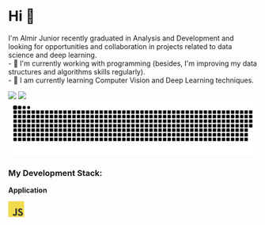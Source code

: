 
<h1> Hi 👋</h1>
 I'm Almir Junior recently graduated in Analysis and Development and looking for opportunities and collaboration in projects related to data science and deep learning.
<br>
- 🔭 I'm currently working with programming (besides, I'm improving my data structures and algorithms skills regularly).
<br>
- 🌱 I am currently learning Computer Vision and Deep Learning techniques.
<br>


[<img src="https://img.shields.io/badge/linkedin-%230077B5.svg?&style=for-the-badge&logo=linkedin&logoColor=white" />](https://www.linkedin.com/in/almir-libório-batista-junior-1105b7194) 
[<img src = "https://img.shields.io/badge/facebook-%231877F2.svg?&style=for-the-badge&logo=facebook&logoColor=white">](https://www.facebook.com/almir.liboriobatista)
![Snake animation](https://github.com/almir-ops/almir-ops/blob/output/github-contribution-grid-snake.svg)

### My Development Stack:

**Application**

<code><img height="32" src="https://raw.githubusercontent.com/github/explore/80688e429a7d4ef2fca1e82350fe8e3517d3494d/topics/javascript/javascript.png" alt="Javascript"/></code>
